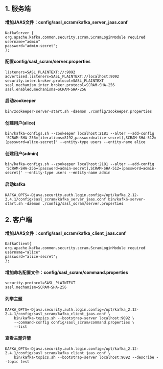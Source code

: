 ## 1. 服务端

#### 增加JAAS文件：config/sasl_scram/kafka_server_jaas.conf
```
KafkaServer {
org.apache.kafka.common.security.scram.ScramLoginModule required
username="admin"
password="admin-secret";
};
```

#### 配置config/sasl_scram/server.properties
```
listeners=SASL_PLAINTEXT://:9092
advertised.listeners=SASL_PLAINTEXT://localhost:9092
security.inter.broker.protocol=SASL_PLAINTEXT
sasl.mechanism.inter.broker.protocol=SCRAM-SHA-256
sasl.enabled.mechanisms=SCRAM-SHA-256
```

#### 启动zookeeper
```
bin/zookeeper-server-start.sh -daemon ./config/zookeeper.properties
```

#### 创建用户(alice)
```
bin/kafka-configs.sh --zookeeper localhost:2181 --alter --add-config 'SCRAM-SHA-256=[iterations=8192,password=alice-secret],SCRAM-SHA-512=[password=alice-secret]' --entity-type users --entity-name alice
```

#### 创建用户(admin)
```
bin/kafka-configs.sh --zookeeper localhost:2181 --alter --add-config 'SCRAM-SHA-256=[password=admin-secret],SCRAM-SHA-512=[password=admin-secret]' --entity-type users --entity-name admin
```

#### 启动kafka
```
KAFKA_OPTS=-Djava.security.auth.login.config=/opt/kafka_2.12-2.4.1/config/sasl_scram/kafka_server_jaas.conf bin/kafka-server-start.sh -daemon ./config/sasl_scram/server.properties
```

## 2. 客户端

#### 增加JAAS文件：config/sasl_scram/kafka_client_jaas.conf
```
KafkaClient{
org.apache.kafka.common.security.scram.ScramLoginModule required
username="alice"
password="alice-secret";
};
```

#### 增加命名配置文件：config/sasl_scram/command.properties
```
security.protocol=SASL_PLAINTEXT
sasl.mechanism=SCRAM-SHA-256
```

#### 列举主题
```
KAFKA_OPTS=-Djava.security.auth.login.config=/opt/kafka_2.12-2.4.1/config/sasl_scram/kafka_client_jaas.conf \
    bin/kafka-topics.sh --bootstrap-server localhost:9092 \
    --command-config config/sasl_scram/command.properties \
    --list
```

#### 查看主题详情
```
KAFKA_OPTS=-Djava.security.auth.login.config=/opt/kafka_2.12-2.4.1/config/sasl_scram/kafka_client_jaas.conf \
    bin/kafka-topics.sh --bootstrap-server localhost:9092 --describe --topic test
```
